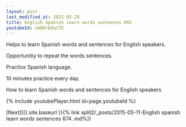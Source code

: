 ```yaml
---
layout: post
last_modified_at: 2021-03-29
title: English Spanish learn words sentences 891 
youtubeId: sbD0rbOatTE
---
```

 
 
Helps to learn Spanish words and sentences for English speakers.

Opportunitiy to repeat the words sentences. 

Practice Spanish language. 
 
10 minutes practice every day. 
 
How to learn Spanish words and sentences for English speakers 
 
{% include youtubePlayer.html id=page.youtubeId %}
 
 
[Next]({{ site.baseurl }}{% link  split2/_posts/2015-05-11-English spanish learn words sentences 674 .md%})
 
